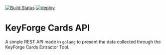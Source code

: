 [![Build Status](https://github.com/darkroomdevs/keyforge-cards-backend/actions/workflows/build.yml/badge.svg)](https://github.com/darkroomdevs/keyforge-cards-backend/actions/workflows/build.yml) [![deploy](https://github.com/darkroomdevs/keyforge-cards-backend/actions/workflows/deploy.yml/badge.svg)](https://github.com/darkroomdevs/keyforge-cards-backend/actions/workflows/deploy.yml)

# KeyForge Cards API

A simple REST API made in `golang` to present the data collected through the KeyForge Cards Extractor Tool.
